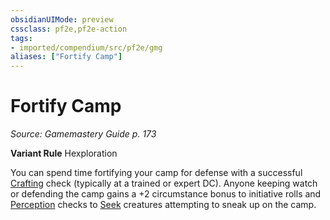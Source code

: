 ```yaml
---
obsidianUIMode: preview
cssclass: pf2e,pf2e-action
tags:
- imported/compendium/src/pf2e/gmg
aliases: ["Fortify Camp"]
---
```

# Fortify Camp
*Source: Gamemastery Guide p. 173*  

**Variant Rule** Hexploration

You can spend time fortifying your camp for defense with a successful [Crafting](../../compendium/skills.md#Crafting) check (typically at a trained or expert DC). Anyone keeping watch or defending the camp gains a +2 circumstance bonus to initiative rolls and [Perception](../../compendium/skills.md#Perception) checks to [Seek](seek.md) creatures attempting to sneak up on the camp.